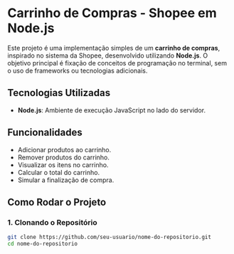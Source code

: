 # Carrinho de Compras - Shopee em Node.js

Este projeto é uma implementação simples de um **carrinho de compras**, inspirado no sistema da Shopee, desenvolvido utilizando **Node.js**. O objetivo principal é fixação de conceitos de programação no terminal, sem o uso de frameworks ou tecnologias adicionais.

## Tecnologias Utilizadas

- **Node.js**: Ambiente de execução JavaScript no lado do servidor.

## Funcionalidades

- Adicionar produtos ao carrinho.
- Remover produtos do carrinho.
- Visualizar os itens no carrinho.
- Calcular o total do carrinho.
- Simular a finalização de compra.

## Como Rodar o Projeto

### 1. Clonando o Repositório

```bash
git clone https://github.com/seu-usuario/nome-do-repositorio.git
cd nome-do-repositorio
